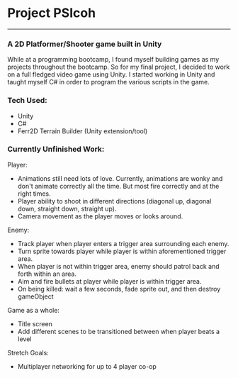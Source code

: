# Project PSIcoh
-----------
### A 2D Platformer/Shooter game built in Unity
While at a programming bootcamp, I found myself building games as my projects throughout the bootcamp. So for my final project, I decided to work on a full fledged video game using Unity. I started working in Unity and taught myself C# in order to program the various scripts in the game.

### Tech Used:
- Unity
- C#
- Ferr2D Terrain Builder (Unity extension/tool)

### Currently Unfinished Work:
Player:
- Animations still need lots of love. Currently, animations are wonky and don't animate correctly all the time. But most fire correctly and at the right times.
- Player ability to shoot in different directions (diagonal up, diagonal down, straight down, straight up).
- Camera movement as the player moves or looks around.

Enemy:
- Track player when player enters a trigger area surrounding each enemy.
- Turn sprite towards player while player is within aforementioned trigger area.
- When player is not within trigger area, enemy should patrol back and forth within an area.
- Aim and fire bullets at player while player is within trigger area.
- On being killed: wait a few seconds, fade sprite out, and then destroy gameObject

Game as a whole:
- Title screen
- Add different scenes to be transitioned between when player beats a level

Stretch Goals:
- Multiplayer networking for up to 4 player co-op
